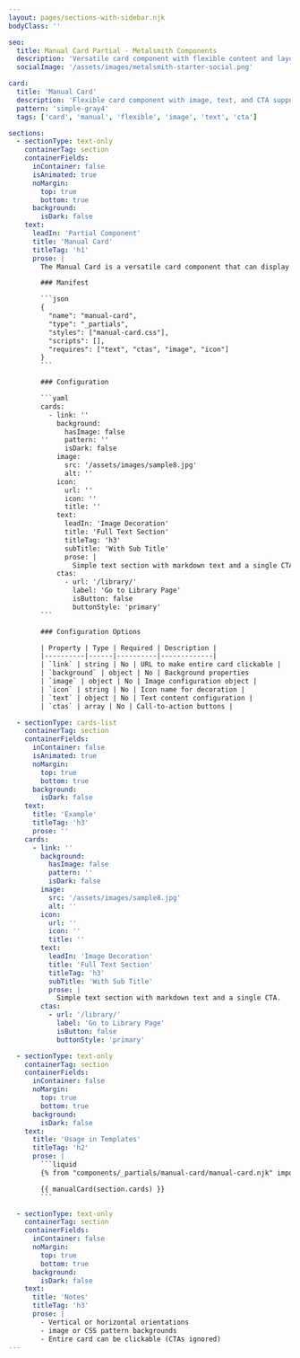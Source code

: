 ```yaml
---
layout: pages/sections-with-sidebar.njk
bodyClass: ''

seo:
  title: Manual Card Partial - Metalsmith Components
  description: 'Versatile card component with flexible content and layout options'
  socialImage: '/assets/images/metalsmith-starter-social.png'

card:
  title: 'Manual Card'
  description: 'Flexible card component with image, text, and CTA support'
  pattern: 'simple-gray4'
  tags: ['card', 'manual', 'flexible', 'image', 'text', 'cta']

sections:
  - sectionType: text-only
    containerTag: section
    containerFields:
      inContainer: false
      isAnimated: true
      noMargin:
        top: true
        bottom: true
      background:
        isDark: false
    text:
      leadIn: 'Partial Component'
      title: 'Manual Card'
      titleTag: 'h1'
      prose: |
        The Manual Card is a versatile card component that can display content with optional images, text, and CTAs. Unlike collection cards, this can be used standalone or as a non-linked card. It supports both horizontal and vertical layouts with flexible background options.

        ### Manifest

        ```json
        {
          "name": "manual-card",
          "type": "_partials",
          "styles": ["manual-card.css"],
          "scripts": [],
          "requires": ["text", "ctas", "image", "icon"]
        }
        ```

        ### Configuration

        ```yaml
        cards:
          - link: ''
            background:
              hasImage: false
              pattern: ''
              isDark: false
            image:
              src: '/assets/images/sample8.jpg'
              alt: ''
            icon:
              url: ''
              icon: ''
              title: ''
            text:
              leadIn: 'Image Decoration'
              title: 'Full Text Section'
              titleTag: 'h3'
              subTitle: 'With Sub Title'
              prose: |
                Simple text section with markdown text and a single CTA.
            ctas:
              - url: '/library/'
                label: 'Go to Library Page'
                isButton: false
                buttonStyle: 'primary'
        ```

        ### Configuration Options

        | Property | Type | Required | Description |
        |----------|------|----------|-------------|
        | `link` | string | No | URL to make entire card clickable |
        | `background` | object | No | Background properties
        | `image` | object | No | Image configuration object |
        | `icon` | string | No | Icon name for decoration |
        | `text` | object | No | Text content configuration |
        | `ctas` | array | No | Call-to-action buttons |

  - sectionType: cards-list
    containerTag: section
    containerFields:
      inContainer: false
      isAnimated: true
      noMargin:
        top: true
        bottom: true
      background:
        isDark: false
    text:
      title: 'Example'
      titleTag: 'h3'
      prose: ''
    cards:
      - link: ''
        background:
          hasImage: false
          pattern: ''
          isDark: false
        image:
          src: '/assets/images/sample8.jpg'
          alt: ''
        icon:
          url: ''
          icon: ''
          title: ''
        text:
          leadIn: 'Image Decoration'
          title: 'Full Text Section'
          titleTag: 'h3'
          subTitle: 'With Sub Title'
          prose: |
            Simple text section with markdown text and a single CTA.
        ctas:
          - url: '/library/'
            label: 'Go to Library Page'
            isButton: false
            buttonStyle: 'primary'

  - sectionType: text-only
    containerTag: section
    containerFields:
      inContainer: false
      noMargin:
        top: true
        bottom: true
      background:
        isDark: false
    text:
      title: 'Usage in Templates'
      titleTag: 'h2'
      prose: |
        ```liquid
        {% from "components/_partials/manual-card/manual-card.njk" import manualCard %}

        {{ manualCard(section.cards) }}
        ```

  - sectionType: text-only
    containerTag: section
    containerFields:
      inContainer: false
      noMargin:
        top: true
        bottom: true
      background:
        isDark: false
    text:
      title: 'Notes'
      titleTag: 'h3'
      prose: |
        - Vertical or horizontal orientations
        - image or CSS pattern backgrounds
        - Entire card can be clickable (CTAs ignored)
---
```

